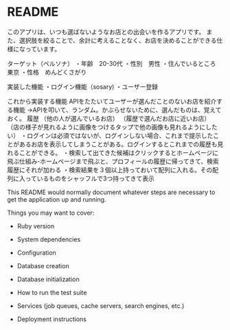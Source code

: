 # README

このアプリは、いつも選ばないようなお店との出会いを作るアプリです。
また、選択肢を絞ることで、余計に考えることなく、お店を決めることができる仕様になっています。

ターゲット（ペルソナ）
・年齢　20-30代
・性別　男性
・住んでいるところ　東京
・性格　めんどくさがり

実装した機能
・ログイン機能（sosary)
・ユーザー登録

これから実装する機能
APIをたたいてユーザーが選んだことのないお店を紹介する機能
→APIを叩いて、ランダム。かぶらせないために、選んだものは、覚えておく。
履歴
（他の人が選んでいるお店）
（履歴で選んだお店に近いお店）
（店の様子が見れるように画像をつけるタップで他の画像も見れるようにしたい）
・ログインは必須ではないが、ログインしない場合、これまで提示したことがあるお店を表示してしまうことがある。ログインするとこれまでの履歴も見れることができる。
・検索して出てきた候補はクリックするとホームページに飛ぶ仕組み-ホームページまで飛ぶと、プロフィールの履歴に帰ってきて、検索履歴にそれが加わる
・検索結果を３個以上持っておいて配列に入れる。その配列に入っているものをシャッフルで3つ持ってきて表示






This README would normally document whatever steps are necessary to get the
application up and running.

Things you may want to cover:

* Ruby version

* System dependencies

* Configuration

* Database creation

* Database initialization

* How to run the test suite

* Services (job queues, cache servers, search engines, etc.)

* Deployment instructions


